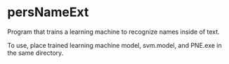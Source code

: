 # persNameExt

Program that trains a learning machine to recognize names inside of text.

To use, place trained learning machine model, svm.model, and PNE.exe in the same directory.